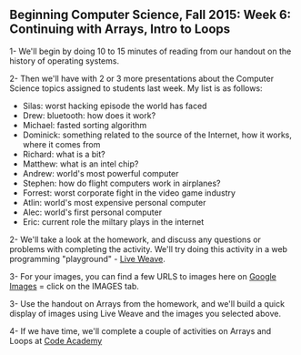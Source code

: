 ## Beginning Computer Science, Fall 2015: Week 6: Continuing with Arrays, Intro to Loops

1- We'll begin by doing 10 to 15 minutes of reading from our handout on the history of operating systems.

2- Then we'll have with 2 or 3 more presentations about the Computer Science topics assigned to students last week. My list is as follows:

- Silas: worst hacking episode the world has faced
- Drew: bluetooth: how does it work?
- Michael: fasted sorting algorithm
- Dominick: something related to the source of the Internet, how it works, where it comes from
- Richard: what is a bit?
- Matthew: what is an intel chip?
- Andrew:  world's most powerful computer
- Stephen: how do flight computers work in airplanes?
- Forrest: worst corporate fight in the video game industry
- Atlin: world's most expensive personal computer
- Alec: world's first personal computer
- Eric:  current role the miltary plays in the internet

2- We'll take a look at the homework, and discuss any questions or problems with completing the activity. We'll try doing this activity in a web programming "playground" - [Live Weave](http://liveweave.com/). 

3- For your images, you can find a few URLS to images here on [Google Images](http://www.google.com) = click on the IMAGES tab.

3- Use the handout on Arrays from the homework, and we'll build a quick display of images using Live Weave and the images you selected above.

4- If we have time, we'll complete a couple of activities on Arrays and Loops at [Code Academy](https://www.codecademy.com/courses/javascript-beginner-en-NhsaT/2/1?curriculum_id=502d635ceda910000200293b#!/exercises/0)
